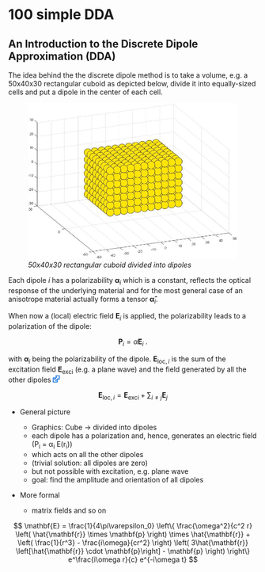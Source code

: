 # 100 simple DDA

## An Introduction to the Discrete Dipole Approximation (DDA)

The idea behind the the discrete dipole method is to take a volume, e.g. a 50x40x30 rectangular cuboid as depicted below, divide it into equally-sized cells and put a dipole in the center of each cell.

<figure class="image">
    <img src="/003_media/rectangular-cuboid.jpg" alt="A 50x40x30 rectangular cuboid divided into dipoles">
    <figcaption><i> 50x40x30 rectangular cuboid divided into dipoles<br></i></figcaption>
</figure>  
  
  
Each dipole $i$ has a polarizability $\mathbf{\alpha}_i$ which is a constant, reflects the optical response of the underlying material and for the most general case of an anisotrope material actually forms a tensor $\mathbf{\hat\alpha}_i$.

When now a (local) electric field $\mathbf{{E}}_{i}$ is applied, the polarizability leads to a polarization of the dipole:

$$
\mathbf{{P}}_{i}=\hat{{\alpha}}\mathbf{{E}}_{i} \ .
$$

with $\mathbf{\alpha}_i$  being the polarizability of the dipole. $\mathbf{{E}}_{\textrm{loc},i}$ is the sum of the excitation field $\mathbf{{E}}_{\textrm{exci}}$  (e.g. a plane wave) and the field generated by all the other dipoles [<img src="../003_media/External.svg" height="14">](https://en.wikipedia.org/wiki/Dipole#Dipole_radiation)

$$
\mathbf{{E}}_{\textrm{loc},i} = \mathbf{{E}}_{\textrm{exci}} + \sum _{i\neq j} \mathbf{{E}}_{j}
$$ 

* General picture
    * Graphics: Cube -> divided into dipoles
    * each dipole has a polarization and, hence, generates an electric field  (P<sub>i</sub> = &alpha;<sub>i</sub> E(r<sub>i</sub>))
    * which acts on all the other dipoles
    * (trivial solution: all dipoles are zero)
    * but not possible with excitation, e.g. plane wave
    * goal: find the amplitude and orientation of all dipoles

* More formal
    * matrix fields and so on

$$
\mathbf{E} = \frac{1}{4\pi\varepsilon_0} \left\{
    \frac{\omega^2}{c^2 r} \left( \hat{\mathbf{r}} \times \mathbf{p} \right) \times \hat{\mathbf{r}} +
    \left( \frac{1}{r^3} - \frac{i\omega}{cr^2} \right)
    \left( 3\hat{\mathbf{r}} \left[\hat{\mathbf{r}} \cdot \mathbf{p}\right] - \mathbf{p} \right)
\right\} e^\frac{i\omega r}{c} e^{-i\omega t} 
$$ 

